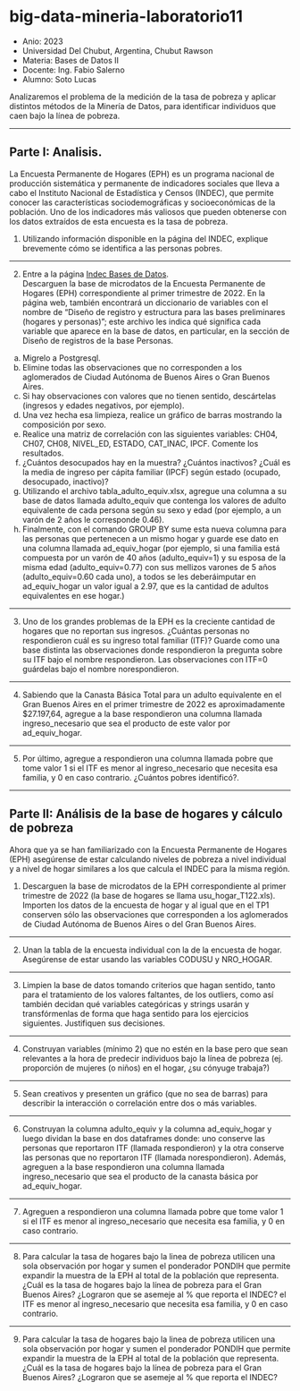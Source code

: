 # big-data-mineria-laboratorio11

- Anio: 2023
- Universidad Del Chubut, Argentina, Chubut Rawson
- Materia: Bases de Datos II
- Docente: Ing. Fabio Salerno
- Alumno: Soto Lucas

Analizaremos el problema de la medición de la tasa de pobreza y aplicar distintos métodos de la Minería de Datos, para identificar individuos que caen bajo la línea de pobreza.

---

## Parte I: Analisis.

La Encuesta Permanente de Hogares (EPH) es un programa nacional de producción sistemática y permanente de indicadores sociales que lleva a cabo el Instituto Nacional de Estadística y Censos (INDEC), que permite conocer las características sociodemográficas y socioeconómicas de la población. Uno de los indicadores más valiosos que pueden obtenerse con los datos extraídos de esta encuesta es la tasa de pobreza.

1. Utilizando información disponible en la página del INDEC, explique brevemente cómo se identifica a las personas pobres.

---

2. Entre a la página [Indec Bases de Datos](https://www.indec.gob.ar/indec/web/Institucional-Indec-BasesDeDatos "Indec").  
   Descarguen la base de microdatos de la Encuesta Permanente de Hogares (EPH) correspondiente al primer trimestre de 2022. En la página web, también encontrará un diccionario de variables con el nombre de “Diseño de registro y estructura para las bases preliminares (hogares y personas)”; este archivo les indica qué significa cada variable que aparece en la base de datos, en particular, en la sección de Diseño de registros de la base Personas.

<ol style="list-style-type:lower-alpha">
    <li>Migrelo a Postgresql.</li>
    <li>Elimine todas las observaciones que no corresponden a los aglomerados de Ciudad Autónoma de Buenos Aires o Gran Buenos Aires.</li>
    <li>Si hay observaciones con valores que no tienen sentido, descártelas (ingresos y edades negativos, por ejemplo).</li>
    <li>Una vez hecha esa limpieza, realice un gráfico de barras mostrando la composición por sexo.</li>
    <li>Realice una matriz de correlación con las siguientes variables: CH04, CH07, CH08, NIVEL_ED, ESTADO, CAT_INAC, IPCF. Comente los resultados.</li>
    <li>¿Cuántos desocupados hay en la muestra? ¿Cuántos inactivos? ¿Cuál es la media de ingreso per cápita familiar (IPCF) según estado (ocupado, desocupado, inactivo)?</li>
    <li>Utilizando el archivo tabla_adulto_equiv.xlsx, agregue una columna a su base de datos llamada adulto_equiv que contenga los valores de adulto equivalente de cada persona según su sexo y edad (por ejemplo, a un varón de 2 años le corresponde 0.46).</li>
    <li>Finalmente, con el comando GROUP BY sume esta nueva columna para las personas que pertenecen a un mismo hogar y guarde ese dato en una columna llamada ad_equiv_hogar (por ejemplo, si una familia está compuesta por un varón de 40 años (adulto_equiv=1) y su esposa de la misma edad (adulto_equiv=0.77) con sus mellizos varones de 5 años (adulto_equiv=0.60 cada uno), a todos se les deberáimputar en ad_equiv_hogar un valor igual a 2.97, que es la cantidad de adultos equivalentes en ese hogar.)</li>
</ol>

---

3. Uno de los grandes problemas de la EPH es la creciente cantidad de hogares que no reportan sus ingresos. ¿Cuántas personas no respondieron cuál es su ingreso total familiar (ITF)? Guarde como una base distinta las observaciones donde respondieron la pregunta sobre su ITF bajo el nombre respondieron. Las observaciones con ITF=0 guárdelas bajo el nombre norespondieron.

---

4. Sabiendo que la Canasta Básica Total para un adulto equivalente en el Gran Buenos Aires en el primer trimestre de 2022 es aproximadamente $27.197,64, agregue a la base respondieron una columna llamada ingreso_necesario que sea el producto de este valor por ad_equiv_hogar.

---

5. Por último, agregue a respondieron una columna llamada pobre que tome valor 1 si el ITF es menor al ingreso_necesario que necesita esa familia, y 0 en caso contrario. ¿Cuántos pobres identificó?.

---

## Parte II: Análisis de la base de hogares y cálculo de pobreza

Ahora que ya se han familiarizado con la Encuesta Permanente de Hogares (EPH) asegúrense de estar calculando niveles de pobreza a nivel individual y a nivel de hogar similares a los que calcula el INDEC para la misma región.

1. Descarguen la base de microdatos de la EPH correspondiente al primer trimestre de 2022 (la base de hogares se llama usu_hogar_T122.xls). Importen los datos de la encuesta de hogar y al igual que en el TP1 conserven sólo las observaciones que corresponden a los aglomerados de Ciudad Autónoma de Buenos Aires o del Gran Buenos Aires.

---

2. Unan la tabla de la encuesta individual con la de la encuesta de hogar. Asegúrense de estar usando las variables CODUSU y NRO_HOGAR.

---

3. Limpien la base de datos tomando criterios que hagan sentido, tanto para el tratamiento de los valores faltantes, de los outliers, como así también decidan qué variables categóricas y strings usarán y transfórmenlas de forma que haga sentido para los ejercicios siguientes. Justifiquen sus decisiones.

---

4. Construyan variables (mínimo 2) que no estén en la base pero que sean relevantes a la hora de predecir individuos bajo la línea de pobreza (ej. proporción de mujeres (o niños) en el hogar, ¿su cónyuge trabaja?)

---

5. Sean creativos y presenten un gráfico (que no sea de barras) para describir la interacción o correlación entre dos o más variables.

---

6. Construyan la columna adulto_equiv y la columna ad_equiv_hogar y luego dividan la base en dos dataframes donde: uno conserve las personas que reportaron ITF (llamada respondieron) y la otra conserve las personas que no reportaron ITF (llamada norespondieron). Además, agreguen a la base respondieron una columna llamada ingreso_necesario que sea el producto de la canasta básica por ad_equiv_hogar.

---

7. Agreguen a respondieron una columna llamada pobre que tome valor 1 si el ITF es menor al ingreso_necesario que necesita esa familia, y 0 en caso contrario.

---

8. Para calcular la tasa de hogares bajo la linea de pobreza utilicen una sola observación por hogar y sumen el ponderador PONDIH que permite expandir la muestra de la EPH al total de la población que representa. ¿Cuál es la tasa de hogares bajo la línea de pobreza para el Gran Buenos Aires? ¿Lograron que se asemeje al % que reporta el INDEC? el ITF es menor al ingreso_necesario que necesita esa familia, y 0 en caso contrario.

---

9.  Para calcular la tasa de hogares bajo la linea de pobreza utilicen una sola observación por hogar y sumen el ponderador PONDIH que permite expandir la muestra de la EPH al total de la población que representa. ¿Cuál es la tasa de hogares bajo la línea de pobreza para el Gran Buenos Aires? ¿Lograron que se asemeje al % que reporta el INDEC?
